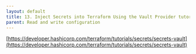 ```yaml
---
layout: default
title: 13. Inject Secrets into Terraform Using the Vault Provider tutorial
parent: Read and write configuration
---
```


[https://developer.hashicorp.com/terraform/tutorials/secrets/secrets-vault](https://developer.hashicorp.com/terraform/tutorials/secrets/secrets-vault)